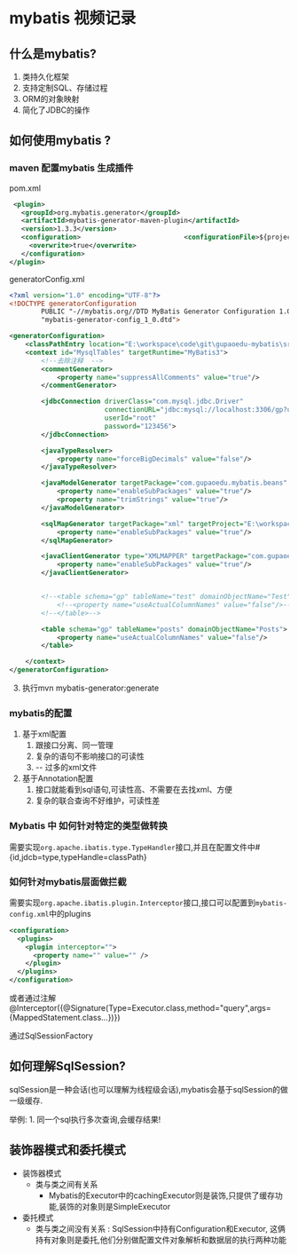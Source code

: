 # mybatis 视频记录

## 什么是mybatis?

1. 类持久化框架
2. 支持定制SQL、存储过程
3. ORM的对象映射
4. 简化了JDBC的操作



## 如何使用mybatis ? 

### maven 配置mybatis 生成插件

pom.xml

```xml
 <plugin>
   <groupId>org.mybatis.generator</groupId>
   <artifactId>mybatis-generator-maven-plugin</artifactId>
   <version>1.3.3</version>
   <configuration>  						<configurationFile>${project.basedir}/src/main/resources/generator/generatorConfig.xml</configurationFile>
     <overwrite>true</overwrite>
   </configuration>
</plugin>
```

generatorConfig.xml

```xml
<?xml version="1.0" encoding="UTF-8"?>
<!DOCTYPE generatorConfiguration
        PUBLIC "-//mybatis.org//DTD MyBatis Generator Configuration 1.0//EN"
        "mybatis-generator-config_1_0.dtd">

<generatorConfiguration>
    <classPathEntry location="E:\workspace\code\git\gupaoedu-mybatis\src\main\resources\generator\mysql-connector-java-5.1.8.jar"/>
    <context id="MysqlTables" targetRuntime="MyBatis3">
        <!--去除注释  -->
        <commentGenerator>
            <property name="suppressAllComments" value="true"/>
        </commentGenerator>

        <jdbcConnection driverClass="com.mysql.jdbc.Driver"
                        connectionURL="jdbc:mysql://localhost:3306/gp?useUnicode=true&amp;characterEncoding=utf-8&amp;useSSL=false&amp;useJDBCCompliantTimezoneShift=true&amp;useLegacyDatetimeCode=false&amp;serverTimezone=UTC"
                        userId="root"
                        password="123456">
        </jdbcConnection>

        <javaTypeResolver>
            <property name="forceBigDecimals" value="false"/>
        </javaTypeResolver>

        <javaModelGenerator targetPackage="com.gupaoedu.mybatis.beans" targetProject="E:\workspace\code\git\gupaoedu-mybatis\src\main\java">
            <property name="enableSubPackages" value="true"/>
            <property name="trimStrings" value="true"/>
        </javaModelGenerator>

        <sqlMapGenerator targetPackage="xml" targetProject="E:\workspace\code\git\gupaoedu-mybatis\src\main\resources">
            <property name="enableSubPackages" value="true"/>
        </sqlMapGenerator>

        <javaClientGenerator type="XMLMAPPER" targetPackage="com.gupaoedu.mybatis.mapper" targetProject="E:\workspace\code\git\gupaoedu-mybatis\src\main\java">
            <property name="enableSubPackages" value="true"/>
        </javaClientGenerator>


        <!--<table schema="gp" tableName="test" domainObjectName="Test">-->
            <!--<property name="useActualColumnNames" value="false"/>-->
        <!--</table>-->

        <table schema="gp" tableName="posts" domainObjectName="Posts">
            <property name="useActualColumnNames" value="false"/>
        </table>

    </context>
</generatorConfiguration>
```

3. 执行mvn mybatis-generator:generate

###  mybatis的配置

1. 基于xml配置
   1. 跟接口分离、同一管理
   2. 复杂的语句不影响接口的可读性
   3. -- 过多的xml文件
2. 基于Annotation配置
   1. 接口就能看到sql语句,可读性高、不需要在去找xml、方便
   2. 复杂的联合查询不好维护，可读性差

### Mybatis 中 如何针对特定的类型做转换

需要实现`org.apache.ibatis.type.TypeHandler`接口,并且在配置文件中#{id,jdcb=type,typeHandle=classPath}		



### 如何针对mybatis层面做拦截

需要实现`org.apache.ibatis.plugin.Interceptor`接口,接口可以配置到`mybatis-config.xml`中的plugins

```xml
<configuration>
  <plugins>
    <plugin interceptor="">
      <property name="" value="" />
    </plugin>
  </plugins>
</configuration>
```

或者通过注解@Interceptor({@Signature(Type=Executor.class,method="query",args={MappedStatement.class...})})



通过SqlSessionFactory



## 如何理解SqlSession?

sqlSession是一种会话(也可以理解为线程级会话),mybatis会基于sqlSession的做一级缓存.

举例: 1. 同一个sql执行多次查询,会缓存结果!





## 装饰器模式和委托模式

- 装饰器模式
  - 类与类之间有关系
    - Mybatis的Executor中的cachingExecutor则是装饰,只提供了缓存功能,装饰的对象则是SimpleExecutor
- 委托模式
  - 类与类之间没有关系 : SqlSession中持有Configuration和Executor, 这俩持有对象则是委托,他们分别做配置文件对象解析和数据层的执行两种功能